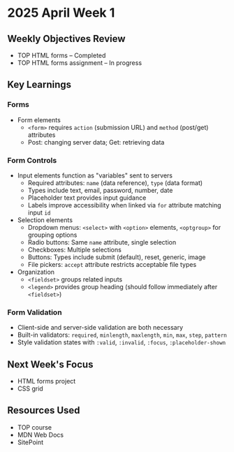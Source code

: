 # 2025 April Week 1

## Weekly Objectives Review
- TOP HTML forms – Completed
- TOP HTML forms assignment – In progress

## Key Learnings
### Forms
- Form elements
  - `<form>` requires `action` (submission URL) and `method` (post/get) attributes
  - Post: changing server data; Get: retrieving data

### Form Controls
- Input elements function as "variables" sent to servers
  - Required attributes: `name` (data reference), `type` (data format)
  - Types include text, email, password, number, date
  - Placeholder text provides input guidance
  - Labels improve accessibility when linked via `for` attribute matching input `id`
- Selection elements
  - Dropdown menus: `<select>` with `<option>` elements, `<optgroup>` for grouping options
  - Radio buttons: Same `name` attribute, single selection
  - Checkboxes: Multiple selections
  - Buttons: Types include submit (default), reset, generic, image
  - File pickers: `accept` attribute restricts acceptable file types
- Organization
  - `<fieldset>` groups related inputs
  - `<legend>` provides group heading (should follow immediately after `<fieldset>`)

### Form Validation
- Client-side and server-side validation are both necessary
- Built-in validators: `required`, `minlength`, `maxlength`, `min`, `max`, `step`, `pattern`
- Style validation states with `:valid`, `:invalid`, `:focus`, `:placeholder-shown`

## Next Week's Focus
- HTML forms project
- CSS grid

## Resources Used
- TOP course
- MDN Web Docs
- SitePoint